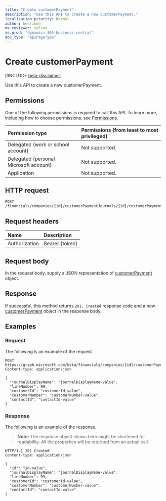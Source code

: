 ```yaml
---
title: "Create customerPayment"
description: "Use this API to create a new customerPayment."
localization_priority: Normal
author: henrikwh
ms.reviewer: solsen
ms.prod: "dynamics-365-business-central"
doc_type: "apiPageType"
---
```


# Create customerPayment

[!INCLUDE [beta-disclaimer](../../includes/beta-disclaimer.md)]

Use this API to create a new customerPayment.

## Permissions

One of the following permissions is required to call this API. To learn more, including how to choose permissions, see [Permissions](/graph/permissions-reference).

| Permission type                        | Permissions (from least to most privileged) |
|:---------------------------------------|:--------------------------------------------|
| Delegated (work or school account)     | Not supported. |
| Delegated (personal Microsoft account) | Not supported. |
| Application                            | Not supported. |

## HTTP request

<!-- { "blockType": "ignored" } -->

```http
POST /financials/companies/{id}/customerPaymentJournals/{id}/customerPayments
```

## Request headers

| Name          | Description   |
|:--------------|:--------------|
| Authorization | Bearer {token} |

## Request body

In the request body, supply a JSON representation of [customerPayment](../resources/dynamics-customerpayment.md) object.

## Response

If successful, this method returns `201, Created` response code and a new [customerPayment](../resources/dynamics-customerpayment.md) object in the response body.

## Examples

### Request

The following is an example of the request.
<!-- {
  "blockType": "request",
  "name": "create_customerpayment_from_customerpaymentjournal"
}-->

```http
POST https://graph.microsoft.com/beta/financials/companies/{id}/customerPaymentJournals/{id}/customerPayments
Content-type: application/json

{
  "journalDisplayName": "journalDisplayName-value",
  "lineNumber": 99,
  "customerId": "customerId-value",
  "customerNumber": "customerNumber-value",
  "contactId": "contactId-value"
}
```

### Response

The following is an example of the response.

> **Note:** The response object shown here might be shortened for readability. All the properties will be returned from an actual call.

<!-- {
  "blockType": "response",
  "truncated": true,
  "@odata.type": "microsoft.graph.customerPayment"
} -->

```http
HTTP/1.1 201 Created
Content-type: application/json

{
  "id": "id-value",
  "journalDisplayName": "journalDisplayName-value",
  "lineNumber": 99,
  "customerId": "customerId-value",
  "customerNumber": "customerNumber-value",
  "contactId": "contactId-value"
}
```

<!-- uuid: 16cd6b66-4b1a-43a1-adaf-3a886856ed98
2019-02-04 14:57:30 UTC -->
<!-- {
  "type": "#page.annotation",
  "description": "Create customerPayment",
  "keywords": "",
  "section": "documentation",
  "tocPath": ""
}-->